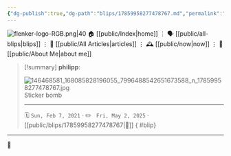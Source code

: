 ```yaml
---
{"dg-publish":true,"dg-path":"blips/17859958277478767.md","permalink":"/blips/17859958277478767/","title":"philipp on instagram @ 2021-02-07","created":"2021-02-07T12:00:00","updated":"2025-05-02T17:43:07"}
---
```



<div class="transclusion internal-embed is-loaded"><div class="markdown-embed">




![flenker-logo-RGB.png|40](/img/user/attachments/flenker-logo-RGB.png)
🏠 [[public/Index\|home]]  ⋮ 🗣️ [[public/all-blips\|blips]] ⋮  📝 [[public/All Articles\|articles]]  ⋮ 🕰️ [[public/now\|now]] ⋮ 🪪 [[public/About Me\|about me]]


</div></div>


> [!summary] **philipp**:
>
> ![146468581_168085828196055_7996488542651673588_n_17859958277478767.jpg](/img/user/attachments/146468581_168085828196055_7996488542651673588_n_17859958277478767.jpg)
> Sticker bomb
> - - -
>
> 🗓️ <code>Sun, Feb 7, 2021</code>  · ✏️ <code> Fri, May 2, 2025</code>  · [[public/blips/17859958277478767\|🔗]]
{ #blip}


- - -

 👾
